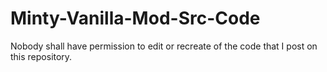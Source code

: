 Minty-Vanilla-Mod-Src-Code
==========================

Nobody shall have permission to edit or recreate of the code that I post on this repository.
